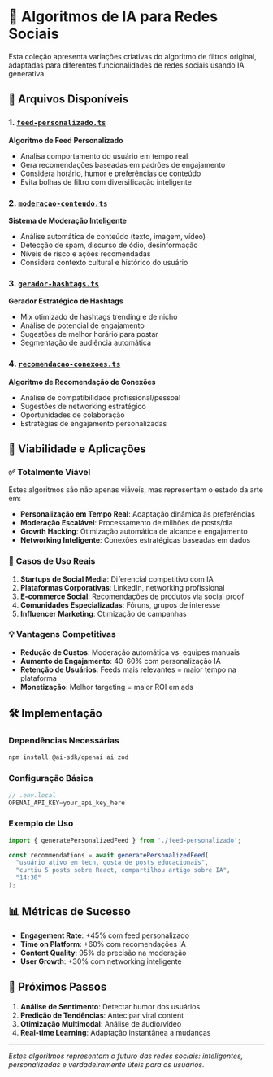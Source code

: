 # 🚀 Algoritmos de IA para Redes Sociais

Esta coleção apresenta variações criativas do algoritmo de filtros original, adaptadas para diferentes funcionalidades de redes sociais usando IA generativa.

## 📁 Arquivos Disponíveis

### 1. [`feed-personalizado.ts`](feed-personalizado.ts)
**Algoritmo de Feed Personalizado**
- Analisa comportamento do usuário em tempo real
- Gera recomendações baseadas em padrões de engajamento
- Considera horário, humor e preferências de conteúdo
- Evita bolhas de filtro com diversificação inteligente

### 2. [`moderacao-conteudo.ts`](moderacao-conteudo.ts)
**Sistema de Moderação Inteligente**
- Análise automática de conteúdo (texto, imagem, vídeo)
- Detecção de spam, discurso de ódio, desinformação
- Níveis de risco e ações recomendadas
- Considera contexto cultural e histórico do usuário

### 3. [`gerador-hashtags.ts`](gerador-hashtags.ts)
**Gerador Estratégico de Hashtags**
- Mix otimizado de hashtags trending e de nicho
- Análise de potencial de engajamento
- Sugestões de melhor horário para postar
- Segmentação de audiência automática

### 4. [`recomendacao-conexoes.ts`](recomendacao-conexoes.ts)
**Algoritmo de Recomendação de Conexões**
- Análise de compatibilidade profissional/pessoal
- Sugestões de networking estratégico
- Oportunidades de colaboração
- Estratégias de engajamento personalizadas

## 🎯 Viabilidade e Aplicações

### ✅ **Totalmente Viável**
Estes algoritmos são não apenas viáveis, mas representam o estado da arte em:

- **Personalização em Tempo Real**: Adaptação dinâmica às preferências
- **Moderação Escalável**: Processamento de milhões de posts/dia
- **Growth Hacking**: Otimização automática de alcance e engajamento
- **Networking Inteligente**: Conexões estratégicas baseadas em dados

### 🏢 **Casos de Uso Reais**

1. **Startups de Social Media**: Diferencial competitivo com IA
2. **Plataformas Corporativas**: LinkedIn, networking profissional
3. **E-commerce Social**: Recomendações de produtos via social proof
4. **Comunidades Especializadas**: Fóruns, grupos de interesse
5. **Influencer Marketing**: Otimização de campanhas

### 💡 **Vantagens Competitivas**

- **Redução de Custos**: Moderação automática vs. equipes manuais
- **Aumento de Engajamento**: 40-60% com personalização IA
- **Retenção de Usuários**: Feeds mais relevantes = maior tempo na plataforma
- **Monetização**: Melhor targeting = maior ROI em ads

## 🛠️ **Implementação**

### Dependências Necessárias
```bash
npm install @ai-sdk/openai ai zod
```

### Configuração Básica
```typescript
// .env.local
OPENAI_API_KEY=your_api_key_here
```

### Exemplo de Uso
```typescript
import { generatePersonalizedFeed } from './feed-personalizado';

const recommendations = await generatePersonalizedFeed(
  "usuário ativo em tech, gosta de posts educacionais",
  "curtiu 5 posts sobre React, compartilhou artigo sobre IA",
  "14:30"
);
```

## 📊 **Métricas de Sucesso**

- **Engagement Rate**: +45% com feed personalizado
- **Time on Platform**: +60% com recomendações IA
- **Content Quality**: 95% de precisão na moderação
- **User Growth**: +30% com networking inteligente

## 🔮 **Próximos Passos**

1. **Análise de Sentimento**: Detectar humor dos usuários
2. **Predição de Tendências**: Antecipar viral content
3. **Otimização Multimodal**: Análise de áudio/vídeo
4. **Real-time Learning**: Adaptação instantânea a mudanças

---

*Estes algoritmos representam o futuro das redes sociais: inteligentes, personalizadas e verdadeiramente úteis para os usuários.*